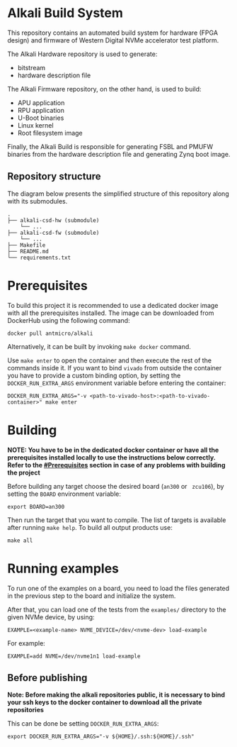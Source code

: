 # Alkali Build System

This repository contains an automated build system for hardware (FPGA design)
and firmware of Western Digital NVMe accelerator test platform.

The Alkali Hardware repository is used to generate:
* bitstream
* hardware description file

The Alkali Firmware repository, on the other hand, is used to build:
* APU application
* RPU application
* U-Boot binaries
* Linux kernel
* Root filesystem image

Finally, the Alkali Build is responsible for generating FSBL and PMUFW
binaries from the hardware description file and generating Zynq boot image.

## Repository structure

The diagram below presents the simplified structure of this repository along with its submodules.
```
.
├── alkali-csd-hw (submodule)
    └── ...
├── alkali-csd-fw (submodule)
    └── ...
├── Makefile
├── README.md
└── requirements.txt
```

# Prerequisites

To build this project it is recommended to use a dedicated docker image
with all the prerequisites installed. The image can be downloaded from
DockerHub using the following command:
```
docker pull antmicro/alkali
```
Alternatively, it can be built by invoking `make docker` command.

Use `make enter` to open the container and then execute the rest of
the commands inside it. If you want to bind `vivado` from outside
the container you have to provide a custom binding option, by setting the
`DOCKER_RUN_EXTRA_ARGS` environment variable before entering the container:
```
DOCKER_RUN_EXTRA_ARGS="-v <path-to-vivado-host>:<path-to-vivado-container>" make enter
```

# Building

**NOTE: You have to be in the dedicated docker container or have all
the prerequisites installed locally to use the instructions below correctly.
Refer to the [#Prerequisites](#prerequisites) section in case of any problems
with building the project**

Before building any target choose the desired board (`an300` or ` zcu106`),
by setting the `BOARD` environment variable:
```
export BOARD=an300
```

Then run the target that you want to compile. The list of targets is available
after running `make help`. To build all output products use:
```
make all
```

# Running examples

To run one of the examples on a board, you need to load the files generated in
the previous step to the board and initialize the system.

After that, you can load one of the tests from the `examples/` directory
to the given NVMe device, by using:

```
EXAMPLE=<example-name> NVME_DEVICE=/dev/<nvme-dev> load-example
```
For example:
```
EXAMPLE=add NVME=/dev/nvme1n1 load-example
```

## Before publishing

**Note: Before making the alkali repositories public, it is necessary
to bind your ssh keys to the docker container to download
all the private repositories**

This can be done be setting `DOCKER_RUN_EXTRA_ARGS`:
```
export DOCKER_RUN_EXTRA_ARGS="-v ${HOME}/.ssh:${HOME}/.ssh"
```

